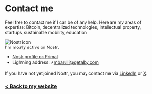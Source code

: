 # Contact me

Feel free to contact me if I can be of any help. Here are my areas of expertise: Bitcoin, decentralized technologies, intellectual property, startups, sustainable mobility, education.

![Nostr icon](https://raw.githubusercontent.com/mbarulli/nostr-logo/refs/heads/main/PNG/nostr-icon-purple-32x32.png)  
I'm mostly active on Nostr:
- [Nostr profile on Primal](https://primal.net/p/npub18nagz6a53yh6d05e8trj487dhvyfhh4qchvsz87jqng4g4zl5tvs825evl)   
- Lightning address: ⚡mbarulli@getalby.com

If you have not yet joined Nostr, you may contact me via [LinkedIn](https://www.linkedin.com/in/mbarulli) or [X](https://www.x.com/mbarulli).

### [< Back to my website](https://marco.barulli.it)
